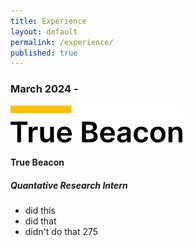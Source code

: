 ```yaml
---
title: Experience
layout: default
permalink: /experience/
published: true
---
```


### March 2024 - 
<img src="/assets/images/TrueBeacon.png" width="275">

#### True Beacon
##### Quantative Research Intern 

- did this
- did that
- didn't do that 275
